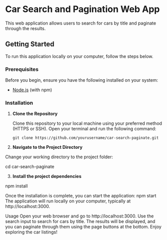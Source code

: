 # Car Search and Pagination Web App

This web application allows users to search for cars by title and paginate through the results.

## Getting Started

To run this application locally on your computer, follow the steps below.

### Prerequisites

Before you begin, ensure you have the following installed on your system:

- [Node.js](https://nodejs.org/) (with npm)

### Installation

1. **Clone the Repository**

   Clone this repository to your local machine using your preferred method (HTTPS or SSH). Open your terminal and run the following command:

   ```shell
   git clone https://github.com/yourusername/car-search-paginate.git

2. **Navigate to the Project Directory**

Change your working directory to the project folder:

cd car-search-paginate

3. **Install the project dependencies**

npm install

Once the installation is complete, you can start the application:
npm start
The application will run locally on your computer, typically at http://localhost:3000.

Usage
Open your web browser and go to http://localhost:3000.
Use the search input to search for cars by title.
The results will be displayed, and you can paginate through them using the page buttons at the bottom.
Enjoy exploring the car listings!
